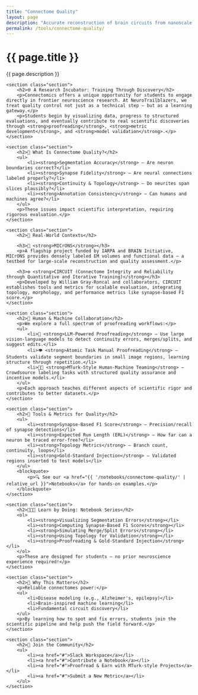 ```yaml
---
title: "Connectome Quality"
layout: page
description: "Accurate reconstruction of brain circuits from nanoscale electron microscopy (EM) is one of the most ambitious goals in modern neuroscience. At the heart of this process lies a critical challenge: quality control. This page introduces tools, research, and student-friendly workflows to ensure high-quality connectomes — the foundation for robust discovery."
permalink: /tools/connectome-quality/
---
```


<div class="main-content">
    <div class="hero hero-spaced hero-rounded">
        <div class="hero-content">
            <div class="hero-text">
                <h1 class="hero-title-impact">{{ page.title }}</h1>
                <p class="hero-description">{{ page.description }}</p>
            </div>
        </div>
    </div>

    <section class="section">
        <h2>🌐 A Research Incubator: Training Through Discovery</h2>
        <p>Connectomics offers a unique opportunity for students to engage directly in frontier neuroscience research. At NeuroTrailblazers, we treat quality control not just as a technical step — but as a learning gateway.</p>
        <p>Students begin by visualizing data, progress to structured evaluations, and eventually contribute to real scientific discoveries through <strong>proofreading</strong>, <strong>metric development</strong>, and <strong>model validation</strong>.</p>
    </section>

    <section class="section">
        <h2>🔬 What Is Connectome Quality?</h2>
        <ul>
            <li><strong>Segmentation Accuracy</strong> – Are neuron boundaries correct?</li>
            <li><strong>Synapse Fidelity</strong> – Are neural connections labeled properly?</li>
            <li><strong>Continuity & Topology</strong> – Do neurites span slices plausibly?</li>
            <li><strong>Annotation Consistency</strong> – Can humans and machines agree?</li>
        </ul>
        <p>These issues impact scientific interpretation, requiring rigorous evaluation.</p>
    </section>

    <section class="section">
        <h2>🧠 Real-World Contexts</h2>
        
        <h3>🧪 <strong>MICrONS</strong></h3>
        <p>A flagship project funded by IARPA and BRAIN Initiative, MICrONS provides densely labeled EM volumes and functional data — a testbed for large-scale reconstruction and quality assessment.</p>
        
        <h3>⚙️ <strong>CIRCUIT (Connectome Integrity and Reliability through Quantitative and Iterative Training)</strong></h3>
        <p>Developed by William Gray-Roncal and collaborators, CIRCUIT establishes tools and metrics for scalable evaluation, integrating topology, morphology, and performance metrics like synapse-based F1 score.</p>
    </section>

    <section class="section">
        <h2>🤖 Human & Machine Collaboration</h2>
        <p>We explore a full spectrum of proofreading workflows:</p>
        <ul>
            <li>🔄 <strong>LLM-Powered Proofreading</strong> – Use large vision-language models to detect continuity errors, merges/splits, and suggest edits.</li>
            <li>👁️ <strong>Atomic Task Manual Proofreading</strong> – Students validate segment boundaries in small image regions, learning structure through repetition.</li>
            <li>🧑‍🔬 <strong>MTurk-Style Human-Machine Teaming</strong> – Crowdsource labeling tasks with structured quality assurance and incentive models.</li>
        </ul>
        <p>Each approach teaches different aspects of scientific rigor and contributes to better datasets.</p>
    </section>

    <section class="section">
        <h2>🧰 Tools & Metrics for Quality</h2>
        <ul>
            <li><strong>Synapse-Based F1 Score</strong> – Precision/recall of synapse detections</li>
            <li><strong>Expected Run Length (ERL)</strong> – How far can a neuron be traced error-free?</li>
            <li><strong>Topology Metrics</strong> – Branch count, continuity, loops</li>
            <li><strong>Gold-Standard Injection</strong> – Validated regions inserted to test models</li>
        </ul>
        <blockquote>
            <p>🔍 See our <a href="{{ '/notebooks/connectome-quality/' | relative_url }}">Notebooks</a> for hands-on examples.</p>
        </blockquote>
    </section>

    <section class="section">
        <h2>👩🏽‍💻 Learn by Doing: Notebook Series</h2>
        <ol>
            <li><strong>Visualizing Segmentation Errors</strong></li>
            <li><strong>Computing Synapse-Based F1 Scores</strong></li>
            <li><strong>Simulating Merge/Split Errors</strong></li>
            <li><strong>Using Topology for Validation</strong></li>
            <li><strong>Proofreading & Gold-Standard Injection</strong></li>
        </ol>
        <p>These are designed for students — no prior neuroscience experience required!</p>
    </section>

    <section class="section">
        <h2>🧠 Why This Matters</h2>
        <p>Reliable connectomes power:</p>
        <ul>
            <li>Disease modeling (e.g., Alzheimer's, epilepsy)</li>
            <li>Brain-inspired machine learning</li>
            <li>Fundamental circuit discovery</li>
        </ul>
        <p>By learning how to spot and fix errors, students join the scientific pipeline and help push the field forward.</p>
    </section>

    <section class="section">
        <h2>📣 Join the Community</h2>
        <ul>
            <li><a href="#">Slack Workspace</a></li>
            <li><a href="#">Contribute a Notebook</a></li>
            <li><a href="#">Proofread & Earn with MTurk-style Projects</a></li>
            <li><a href="#">Submit a New Metric</a></li>
        </ul>
    </section>
</div>